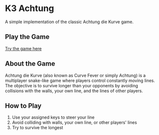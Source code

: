 # K3 Achtung

A simple implementation of the classic Achtung die Kurve game.

## Play the Game

[Try the game here](https://janos95.github.io/k3-achtung/)

## About the Game

Achtung die Kurve (also known as Curve Fever or simply Achtung) is a multiplayer snake-like game where players control constantly moving lines. The objective is to survive longer than your opponents by avoiding collisions with the walls, your own line, and the lines of other players.

## How to Play

1. Use your assigned keys to steer your line
2. Avoid colliding with walls, your own line, or other players' lines
3. Try to survive the longest

